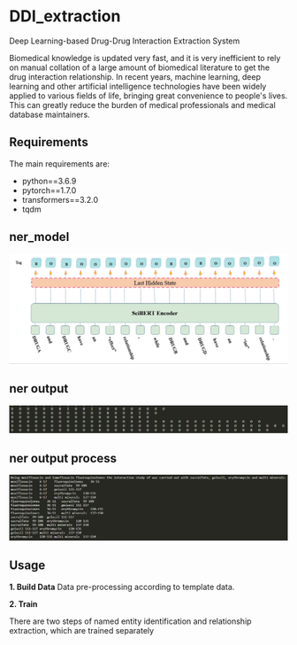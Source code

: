 # DDI_extraction
Deep Learning-based Drug-Drug Interaction Extraction System

Biomedical knowledge is updated very fast, and it is very inefficient to rely on manual collation of a large amount of biomedical literature to get the drug interaction relationship.
In recent years, machine learning, deep learning and other artificial intelligence technologies have been widely applied to various fields of life, bringing great convenience to people's lives. This can greatly reduce the burden of medical professionals and medical database maintainers.

## Requirements

The main requirements are:

  - python==3.6.9
  - pytorch==1.7.0
  - transformers==3.2.0
  - tqdm

## ner_model
 ![image](image/ner_model.jpg)
 
## ner output
 ![image](image/ner_output.png)

## ner output process
 ![image](image/process_nerout.png)
 
## Usage

**1. Build Data**
Data pre-processing according to template data.

**2. Train**

There are two steps of named entity identification and relationship extraction, which are trained separately
